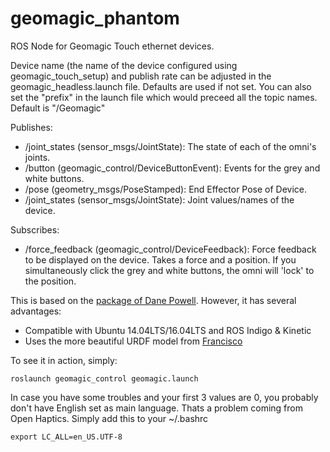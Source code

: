 geomagic_phantom
============

ROS Node for Geomagic Touch ethernet devices.

Device name (the name of the device configured using geomagic_touch_setup) and publish rate
can be adjusted in the geomagic_headless.launch file. Defaults are used if not set.
You can also set the "prefix" in the launch file which would preceed all the topic names. Default is "/Geomagic"

Publishes:
- <prefix>/joint_states (sensor_msgs/JointState): The state of each of the omni's joints.
- <prefix>/button (geomagic_control/DeviceButtonEvent): Events for the grey and white buttons.
- <prefix>/pose (geometry_msgs/PoseStamped): End Effector Pose of Device.
- <prefix>/joint_states (sensor_msgs/JointState): Joint values/names of the device.

Subscribes:
- <prefix>/force_feedback (geomagic_control/DeviceFeedback): Force feedback to be displayed on the device. Takes a force and a position. If you simultaneously click the grey and white buttons, the omni will 'lock' to the position.

This is based on the [package of Dane Powell](https://github.com/danepowell/phantom_omni). However, it has several advantages:
- Compatible with Ubuntu 14.04LTS/16.04LTS and ROS Indigo & Kinetic
- Uses the more beautiful URDF model from [Francisco](https://github.com/fsuarez6/phantom_omni/tree/hydro-devel/omni_description)

To see it in action, simply:
```
roslaunch geomagic_control geomagic.launch
```

In case you have some troubles and your first 3 values are 0, you probably don't have English set as main language. Thats a problem coming from Open Haptics. Simply add this to your ~/.bashrc
```
export LC_ALL=en_US.UTF-8
```

